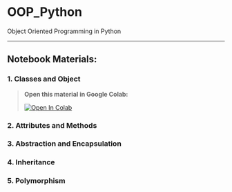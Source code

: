 # OOP_Python
Object Oriented Programming in Python

___

## Notebook Materials:
### 1. Classes and Object

> **Open this material in Google Colab:** 
>
> [![Open In Colab](https://colab.research.google.com/assets/colab-badge.svg)](https://colab.research.google.com/github/BenedictusAryo/OOP_Python/blob/master/1_Classes%20and%20Object.ipynb)


### 2. Attributes and Methods
### 3. Abstraction and Encapsulation
### 4. Inheritance
### 5. Polymorphism